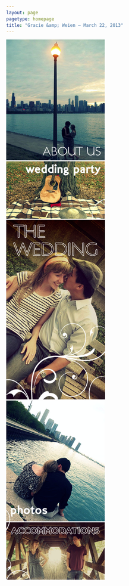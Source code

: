```yaml
---
layout: page
pagetype: homepage
title: "Gracie &amp; Weien — March 22, 2013"
---
```


<div id="home-buttons">
            <a href="aboutus"><img src="/resources/button-about.png" class="button about"></a>
            <a href="weddingparty"><img src="/resources/button-weddingparty.png" class="button weddingparty"></a>
            <a href="thewedding"><img src="/resources/button-wedding.png" class="button wedding"></a>
            <a href="photos"><img src="/resources/button-photos.png" class="button photos"></a>
            <a href="accommodations"><img src="/resources/button-accommodations.png" class="button accommodations"></a>
        </div>
